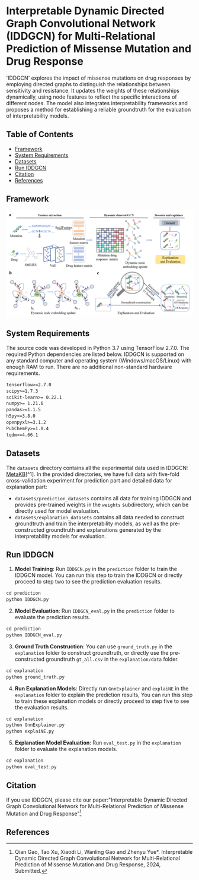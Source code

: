 # Interpretable Dynamic Directed Graph Convolutional Network (IDDGCN) for Multi-Relational Prediction of Missense Mutation and Drug Response

'IDDGCN' explores the impact of missense mutations on drug responses by employing directed graphs to distinguish the relationships between sensitivity and resistance. It updates the weights of these relationships dynamically, using node features to reflect the specific interactions of different nodes. The model also integrates interpretability frameworks and proposes a method for establishing a reliable groundtruth for the evaluation of interpretability models.

## Table of Contents

- [Framework](#framework)
- [System Requirements](#system-requirements)
- [Datasets](#datasets)
- [Run IDDGCN](#run-iddgcn)
- [Citation](#Citation)
- [References](#References)

## Framework
![Framework](image/IDDGCN.png)

## System Requirements
The source code was developed in Python 3.7 using TensorFlow 2.7.0. The required Python dependencies are listed below. IDDGCN is supported on any standard computer and operating system (Windows/macOS/Linux) with enough RAM to run. There are no additional non-standard hardware requirements.
```markdown
tensorflow>=2.7.0
scipy>=1.7.3
scikit-learn>= 0.22.1
numpy>= 1.21.6
pandas>=1.1.5
h5py>=3.8.0
openpyxl>=3.1.2
PubChemPy>=1.0.4
tqdm>=4.66.1
```

## Datasets
The `datasets` directory contains all the experimental data used in IDDGCN: [MetaKB](https://search.cancervariants.org/#*)[^1].
In the provided directories, we have full data with five-fold cross-validation experiment for prediction part and detailed data for explanation part:
- `datasets/prediction_datasets` contains all data for training IDDGCN and provides pre-trained weights in the `weights` subdirectory, which can be directly used for model evaluation.
- `datasets/explanation_datasets` contains all data needed to construct groundtruth and train the interpretability models, as well as the pre-constructed groundtruth and explanations generated by the interpretability models for evaluation.
## Run IDDGCN

1. **Model Training**: Run `IDDGCN.py` in the `prediction` folder to train the IDDGCN model. You can run this step to train the IDDGCN or directly proceed to step two to see the prediction evaluation results.
```markdown
cd prediction
python IDDGCN.py
```
2. **Model Evaluation**: Run `IDDGCN_eval.py` in the `prediction` folder to evaluate the prediction results.
```markdown
cd prediction
python IDDGCN_eval.py
```
3. **Ground Truth Construction**: You can use `ground_truth.py` in the `explanation` folder to construct groundtruth, or directly use the pre-constructed groundtruth `gt_all.csv` in the `explanation/data` folder.
```markdown
cd explanation
python ground_truth.py
```
4. **Run Explanation Models**: Directly run `GnnExplainer` and `explaiNE` in the `explanation` folder to explain the prediction results, You can run this step to train these explanation models or directly proceed to step five to see the evaluation results.
```markdown
cd explanation
python GnnExplainer.py
python explaiNE.py
```
5. **Explanation Model Evaluation**: Run `eval_test.py` in the `explanation` folder to evaluate the explanation models.  
```markdown
cd explanation
python eval_test.py
```
## Citation
If you use IDDGCN, please cite our paper:"Interpretable Dynamic Directed Graph Convolutional Network for Multi-Relational Prediction of Missense Mutation and Drug Response"[^2]
## References
[^1]: <a href="https://www.nature.com/articles/s41588-020-0603-8" target="_blank" rel="noopener noreferrer">Wagner A H, Walsh B, Mayfield G, et al. A harmonized meta-knowledgebase of clinical interpretations of somatic genomic variants in cancer. *Nature Genetics*, 2020, 52(4): 448-457</a>
[^2]:Qian Gao, Tao Xu, Xiaodi Li, Wanling Gao and Zhenyu Yue*. Interpretable Dynamic Directed Graph Convolutional Network for Multi-Relational Prediction of Missense Mutation and Drug Response, 2024, Submitted.
